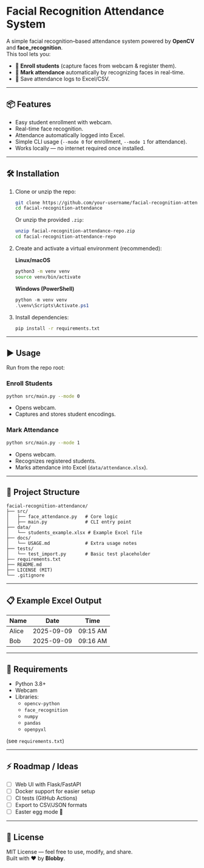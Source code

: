 # Facial Recognition Attendance System

A simple facial recognition–based attendance system powered by **OpenCV** and **face_recognition**.  
This tool lets you:

- 📸 **Enroll students** (capture faces from webcam & register them).
- 📝 **Mark attendance** automatically by recognizing faces in real-time.
- 📂 Save attendance logs to Excel/CSV.

---

## 📦 Features

- Easy student enrollment with webcam.
- Real-time face recognition.
- Attendance automatically logged into Excel.
- Simple CLI usage (`--mode 0` for enrollment, `--mode 1` for attendance).
- Works locally — no internet required once installed.

---

## 🛠️ Installation

1. Clone or unzip the repo:
   ```bash
   git clone https://github.com/your-username/facial-recognition-attendance.git
   cd facial-recognition-attendance
   ```

   Or unzip the provided `.zip`:
   ```bash
   unzip facial-recognition-attendance-repo.zip
   cd facial-recognition-attendance-repo
   ```

2. Create and activate a virtual environment (recommended):

   **Linux/macOS**
   ```bash
   python3 -m venv venv
   source venv/bin/activate
   ```

   **Windows (PowerShell)**
   ```powershell
   python -m venv venv
   .\venv\Scripts\Activate.ps1
   ```

3. Install dependencies:
   ```bash
   pip install -r requirements.txt
   ```

---

## ▶️ Usage

Run from the repo root:

### Enroll Students
```bash
python src/main.py --mode 0
```
- Opens webcam.
- Captures and stores student encodings.

### Mark Attendance
```bash
python src/main.py --mode 1
```
- Opens webcam.
- Recognizes registered students.
- Marks attendance into Excel (`data/attendance.xlsx`).

---

## 📂 Project Structure

```
facial-recognition-attendance/
├── src/
│   ├── face_attendance.py   # Core logic
│   ├── main.py              # CLI entry point
├── data/
│   └── students_example.xlsx # Example Excel file
├── docs/
│   └── USAGE.md             # Extra usage notes
├── tests/
│   └── test_import.py       # Basic test placeholder
├── requirements.txt
├── README.md
├── LICENSE (MIT)
└── .gitignore
```

---

## 📋 Example Excel Output

| Name      | Date       | Time     |
|-----------|-----------|----------|
| Alice     | 2025-09-09 | 09:15 AM |
| Bob       | 2025-09-09 | 09:16 AM |

---

## 🧩 Requirements

- Python 3.8+
- Webcam
- Libraries:
  - `opencv-python`
  - `face_recognition`
  - `numpy`
  - `pandas`
  - `openpyxl`

(see `requirements.txt`)

---

## ⚡ Roadmap / Ideas

- [ ] Web UI with Flask/FastAPI
- [ ] Docker support for easier setup
- [ ] CI tests (GitHub Actions)
- [ ] Export to CSV/JSON formats
- [ ] Easter egg mode 🤫

---

## 📜 License

MIT License — feel free to use, modify, and share.  
Built with ❤️ by **Blobby**.

